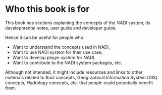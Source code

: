 # Who this book is for

This book has sections explaining the concepts of the NADI system, its developmental notes, user guide and developer guide.

Hence it can be useful for people who:
- Want to understand the concepts used in NADI,
- Want to use NADI system for their use case,
- Want to develop plugin system for NADI,
- Want to contribute to the NADI system packages, etc.

Although not intended, it might include resources and links to other materials related to Rust concepts, Geographical Information System (GIS) concepts, Hydrology concepts, etc. that people could potentially benefit from.


